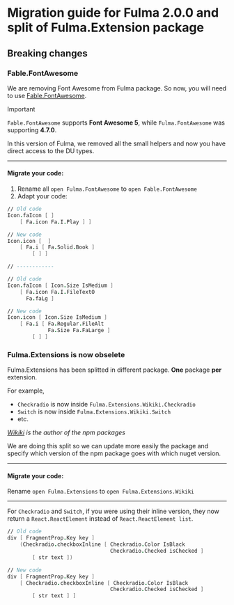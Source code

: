 # Migration guide for Fulma 2.0.0 and split of Fulma.Extension package

## Breaking changes

### Fable.FontAwesome

We are removing Font Awesome from Fulma package. So now, you will need to use [Fable.FontAwesome](#fable-fontawesome).

<span class="is-size-5 has-text-info">
<i class="fas fa-exclamation-circle"></i>
Important
</span>

`Fable.FontAwesome` supports **Font Awesome 5**, while `Fulma.FontAwesome` was supporting **4.7.0**.

In this version of Fulma, we removed all the small helpers and now you have direct access to the DU types.

------------

#### Migrate your code:

1. Rename all `open Fulma.FontAwesome` to `open Fable.FontAwesome`
2. Adapt your code:

```fsharp
// Old code
Icon.faIcon [ ]
    [ Fa.icon Fa.I.Play ] ]

// New code
Icon.icon [  ]
    [ Fa.i [ Fa.Solid.Book ]
        [ ] ]

// ------------

// Old code
Icon.faIcon [ Icon.Size IsMedium ]
    [ Fa.icon Fa.I.FileTextO
      Fa.faLg ]

// New code
Icon.icon [ Icon.Size IsMedium ]
    [ Fa.i [ Fa.Regular.FileAlt
             Fa.Size Fa.FaLarge ]
        [ ] ]
```


### Fulma.Extensions is now obselete

Fulma.Extensions has been splitted in different package. **One** package **per** extension.

For example,

- `Checkradio` is now inside `Fulma.Extensions.Wikiki.Checkradio`
- `Switch` is now inside `Fulma.Extensions.Wikiki.Switch`
- etc.

*[Wikiki](https://www.npmjs.com/~wikiki) is the author of the npm packages*

We are doing this split so we can update more easily the package and specify which version of the npm package goes with which nuget version.

------------

#### Migrate your code:

Rename `open Fulma.Extensions` to `open Fulma.Extensions.Wikiki`

------------

For `Checkradio` and `Switch`, if you were using their inline version, they now return a `React.ReactElement` instead of `React.ReactElement list`.

```fsharp
// Old code
div [ FragmentProp.Key key ]
    (Checkradio.checkboxInline [ Checkradio.Color IsBlack
                                 Checkradio.Checked isChecked ]
        [ str text ])

// New code
div [ FragmentProp.Key key ]
    [ Checkradio.checkboxInline [ Checkradio.Color IsBlack
                                 Checkradio.Checked isChecked ]
        [ str text ] ]
```
